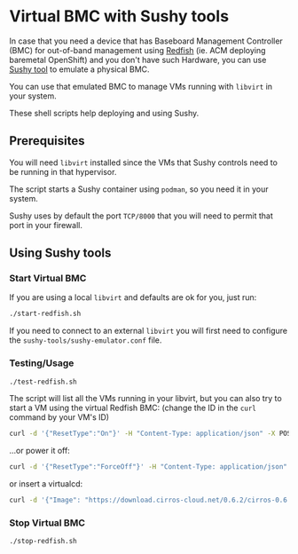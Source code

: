 # Virtual BMC with Sushy tools

In case that you need a device that has Baseboard Management Controller (BMC) for out-of-band management using [Redfish](https://www.dmtf.org/standards/redfish) (ie. ACM deploying baremetal OpenShift) and you don't have such Hardware, you can use [Sushy tool](https://docs.openstack.org/sushy/latest/) to emulate a physical BMC. 

You can use that emulated BMC to manage VMs running with `libvirt` in your system.

These shell scripts help deploying and using Sushy.

## Prerequisites

You will need `libvirt` installed since the VMs that Sushy controls need to be running in that hypervisor.

The script starts a Sushy container using `podman`, so you need it in your system.

Sushy uses by default the port `TCP/8000` that you will need to permit that port in your firewall.

## Using Sushy tools

### Start Virtual BMC

If you are using a local `libvirt` and defaults are ok for you, just run:

```bash
./start-redfish.sh
```

If you need to connect to an external `libvirt` you will first need to configure the `sushy-tools/sushy-emulator.conf` file.


### Testing/Usage

```bash
./test-redfish.sh
```

The script will list all the VMs running in your libvirt, but you can also try to start a VM using the virtual Redfish BMC: (change the ID in the `curl` command by your VM's ID)

```bash
curl -d '{"ResetType":"On"}' -H "Content-Type: application/json" -X POST http://localhost:8000/redfish/v1/Systems/<VM ID>/Actions/ComputerSystem.Reset
```

...or power it off:

```bash
curl -d '{"ResetType":"ForceOff"}' -H "Content-Type: application/json" -X POST http://localhost:8000/redfish/v1/Systems/<VM ID>/Actions/ComputerSystem.Reset
```


or insert a virtualcd:

```bash
curl -d '{"Image": "https://download.cirros-cloud.net/0.6.2/cirros-0.6.2-aarch64-disk.img", "Inserted": true}'      -H "Content-Type: application/json"      -X POST      http://localhost:8000/redfish/v1/Systems/<VM ID>/VirtualMedia/Cd/Actions/VirtualMedia.InsertMedia
```


### Stop Virtual BMC

```bash
./stop-redfish.sh
```


